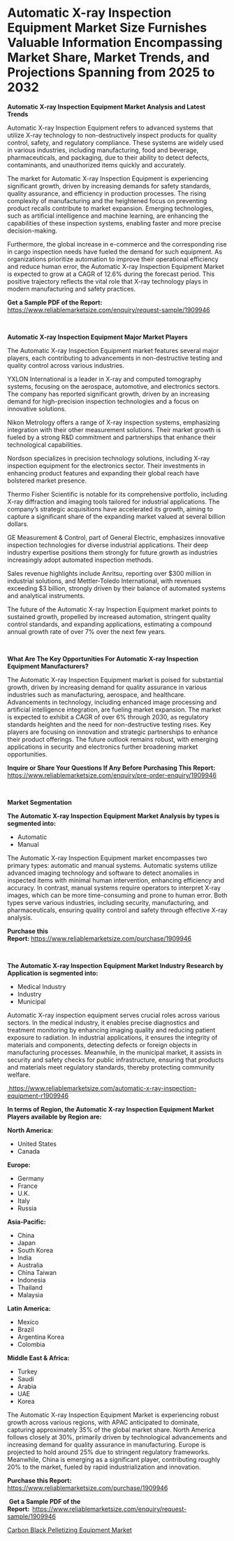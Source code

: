 <p><h1>Automatic X-ray Inspection Equipment Market Size Furnishes Valuable Information Encompassing Market Share, Market Trends, and Projections Spanning from 2025 to 2032</h1></p><p><strong>Automatic X-ray Inspection Equipment Market Analysis and Latest Trends</strong></p>
<p><p>Automatic X-ray Inspection Equipment refers to advanced systems that utilize X-ray technology to non-destructively inspect products for quality control, safety, and regulatory compliance. These systems are widely used in various industries, including manufacturing, food and beverage, pharmaceuticals, and packaging, due to their ability to detect defects, contaminants, and unauthorized items quickly and accurately.</p><p>The market for Automatic X-ray Inspection Equipment is experiencing significant growth, driven by increasing demands for safety standards, quality assurance, and efficiency in production processes. The rising complexity of manufacturing and the heightened focus on preventing product recalls contribute to market expansion. Emerging technologies, such as artificial intelligence and machine learning, are enhancing the capabilities of these inspection systems, enabling faster and more precise decision-making.</p><p>Furthermore, the global increase in e-commerce and the corresponding rise in cargo inspection needs have fueled the demand for such equipment. As organizations prioritize automation to improve their operational efficiency and reduce human error, the Automatic X-ray Inspection Equipment Market is expected to grow at a CAGR of 12.6% during the forecast period. This positive trajectory reflects the vital role that X-ray technology plays in modern manufacturing and safety practices.</p></p>
<p><strong>Get a Sample PDF of the Report:&nbsp;</strong> <a href="https://www.reliablemarketsize.com/enquiry/request-sample/1909946?utm_campaign=2463&utm_medium=2&utm_source=Github&utm_content=ia&utm_term=01032025&utm_id=automatic-x-ray-inspection-equipment">https://www.reliablemarketsize.com/enquiry/request-sample/1909946</a></p>
<p>&nbsp;</p>
<p><strong>Automatic X-ray Inspection Equipment Major Market Players</strong></p>
<p><p>The Automatic X-ray Inspection Equipment market features several major players, each contributing to advancements in non-destructive testing and quality control across various industries. </p><p>YXLON International is a leader in X-ray and computed tomography systems, focusing on the aerospace, automotive, and electronics sectors. The company has reported significant growth, driven by an increasing demand for high-precision inspection technologies and a focus on innovative solutions. </p><p>Nikon Metrology offers a range of X-ray inspection systems, emphasizing integration with their other measurement solutions. Their market growth is fueled by a strong R&D commitment and partnerships that enhance their technological capabilities. </p><p>Nordson specializes in precision technology solutions, including X-ray inspection equipment for the electronics sector. Their investments in enhancing product features and expanding their global reach have bolstered market presence.</p><p>Thermo Fisher Scientific is notable for its comprehensive portfolio, including X-ray diffraction and imaging tools tailored for industrial applications. The company’s strategic acquisitions have accelerated its growth, aiming to capture a significant share of the expanding market valued at several billion dollars. </p><p>GE Measurement & Control, part of General Electric, emphasizes innovative inspection technologies for diverse industrial applications. Their deep industry expertise positions them strongly for future growth as industries increasingly adopt automated inspection methods.</p><p>Sales revenue highlights include Anritsu, reporting over $300 million in industrial solutions, and Mettler-Toledo International, with revenues exceeding $3 billion, strongly driven by their balance of automated systems and analytical instruments. </p><p>The future of the Automatic X-ray Inspection Equipment market points to sustained growth, propelled by increased automation, stringent quality control standards, and expanding applications, estimating a compound annual growth rate of over 7% over the next few years.</p></p>
<p>&nbsp;</p>
<p><strong>What Are The Key Opportunities For Automatic X-ray Inspection Equipment Manufacturers?</strong></p>
<p><p>The Automatic X-ray Inspection Equipment market is poised for substantial growth, driven by increasing demand for quality assurance in various industries such as manufacturing, aerospace, and healthcare. Advancements in technology, including enhanced image processing and artificial intelligence integration, are fueling market expansion. The market is expected to exhibit a CAGR of over 6% through 2030, as regulatory standards heighten and the need for non-destructive testing rises. Key players are focusing on innovation and strategic partnerships to enhance their product offerings. The future outlook remains robust, with emerging applications in security and electronics further broadening market opportunities.</p></p>
<p><strong>Inquire or Share Your Questions If Any Before Purchasing This Report:</strong> <a href="https://www.reliablemarketsize.com/enquiry/pre-order-enquiry/1909946?utm_campaign=2463&utm_medium=2&utm_source=Github&utm_content=ia&utm_term=01032025&utm_id=automatic-x-ray-inspection-equipment">https://www.reliablemarketsize.com/enquiry/pre-order-enquiry/1909946</a></p>
<p>&nbsp;</p>
<p><strong>Market Segmentation</strong></p>
<p><strong>The Automatic X-ray Inspection Equipment Market Analysis by types is segmented into:</strong></p>
<p><ul><li>Automatic</li><li>Manual</li></ul></p>
<p><p>The Automatic X-ray Inspection Equipment market encompasses two primary types: automatic and manual systems. Automatic systems utilize advanced imaging technology and software to detect anomalies in inspected items with minimal human intervention, enhancing efficiency and accuracy. In contrast, manual systems require operators to interpret X-ray images, which can be more time-consuming and prone to human error. Both types serve various industries, including security, manufacturing, and pharmaceuticals, ensuring quality control and safety through effective X-ray analysis.</p></p>
<p><strong>Purchase this Report:&nbsp;</strong><a href="https://www.reliablemarketsize.com/purchase/1909946?utm_campaign=2463&utm_medium=2&utm_source=Github&utm_content=ia&utm_term=01032025&utm_id=automatic-x-ray-inspection-equipment">https://www.reliablemarketsize.com/purchase/1909946</a></p>
<p>&nbsp;</p>
<p><strong>The Automatic X-ray Inspection Equipment Market Industry Research by Application is segmented into:</strong></p>
<p><ul><li>Medical Industry</li><li>Industry</li><li>Municipal</li></ul></p>
<p><p>Automatic X-ray inspection equipment serves crucial roles across various sectors. In the medical industry, it enables precise diagnostics and treatment monitoring by enhancing imaging quality and reducing patient exposure to radiation. In industrial applications, it ensures the integrity of materials and components, detecting defects or foreign objects in manufacturing processes. Meanwhile, in the municipal market, it assists in security and safety checks for public infrastructure, ensuring that products and materials meet regulatory standards, thereby protecting community welfare.</p></p>
<p><a href="https://www.reliablemarketsize.com/automatic-x-ray-inspection-equipment-r1909946?utm_campaign=2463&utm_medium=2&utm_source=Github&utm_content=ia&utm_term=01032025&utm_id=automatic-x-ray-inspection-equipment">&nbsp;https://www.reliablemarketsize.com/automatic-x-ray-inspection-equipment-r1909946</a></p>
<p><strong>In terms of Region, the Automatic X-ray Inspection Equipment Market Players available by Region are:</strong></p>
<p>
    <p> <strong> North America: </strong>
        <ul>
            <li>United States</li>
            <li>Canada</li>
        </ul>
        </p> 
    <p> <strong> Europe: </strong>
        <ul>
            <li>Germany</li>
            <li>France</li>
            <li>U.K.</li>
            <li>Italy</li>
            <li>Russia</li>
        </ul>
        </p> 
    <p> <strong> Asia-Pacific: </strong>
        <ul>
            <li>China</li>
            <li>Japan</li>
            <li>South Korea</li>
            <li>India</li>
            <li>Australia</li>
            <li>China Taiwan</li>
            <li>Indonesia</li>
            <li>Thailand</li>
            <li>Malaysia</li>
        </ul>
        </p> 
    <p> <strong> Latin America: </strong>
        <ul>
            <li>Mexico</li>
            <li>Brazil</li>
            <li>Argentina Korea</li>
            <li>Colombia</li>
        </ul>
        </p> 
    <p> <strong> Middle East & Africa: </strong>
        <ul>
            <li>Turkey</li>
            <li>Saudi</li>
            <li>Arabia</li>
            <li>UAE</li>
            <li>Korea</li>
        </ul>
    </p>
    </p>
<p><p>The Automatic X-ray Inspection Equipment Market is experiencing robust growth across various regions, with APAC anticipated to dominate, capturing approximately 35% of the global market share. North America follows closely at 30%, primarily driven by technological advancements and increasing demand for quality assurance in manufacturing. Europe is projected to hold around 25% due to stringent regulatory frameworks. Meanwhile, China is emerging as a significant player, contributing roughly 20% to the market, fueled by rapid industrialization and innovation.</p></p>
<p><strong>Purchase this Report: </strong><a href="https://www.reliablemarketsize.com/purchase/1909946?utm_campaign=2463&utm_medium=2&utm_source=Github&utm_content=ia&utm_term=01032025&utm_id=automatic-x-ray-inspection-equipment">https://www.reliablemarketsize.com/purchase/1909946</a></p>
<p>&nbsp;<strong>Get a Sample PDF of the Report:&nbsp;&nbsp;</strong><a href="https://www.reliablemarketsize.com/enquiry/request-sample/1909946?utm_campaign=2463&utm_medium=2&utm_source=Github&utm_content=ia&utm_term=01032025&utm_id=automatic-x-ray-inspection-equipment">https://www.reliablemarketsize.com/enquiry/request-sample/1909946</a></p>
<p><strong></strong></p>
<p><p><a href="https://github.com/pearlinewhite4692/Market-Research-Report-List-1/blob/main/carbon-black-pelletizing-equipment-market.md?utm_campaign=2463&utm_medium=2&utm_source=Github&utm_content=ia&utm_term=01032025&utm_id=automatic-x-ray-inspection-equipment">Carbon Black Pelletizing Equipment Market</a></p></p>